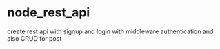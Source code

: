 # node_rest_api
create rest api with signup and login with middleware authentication and also CRUD for post
